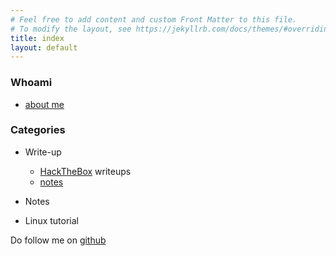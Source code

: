 ```yaml
---
# Feel free to add content and custom Front Matter to this file.
# To modify the layout, see https://jekyllrb.com/docs/themes/#overriding-theme-defaults
title: index
layout: default
---
```

### Whoami
- [about me](whoami)

### Categories
- Write-up
  - [HackTheBox](/faisal/htbpostman.md) writeups
  - [notes](/faisal/notes)
  
- Notes

- Linux tutorial

Do follow me on [github](https://github.com/faisalfs10x)
